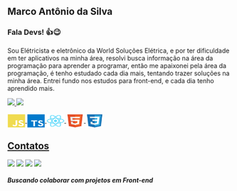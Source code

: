 ## Marco Antônio da Silva

### Fala Devs! :+1:😉
Sou Elétricista e eletrônico da World Soluções Elétrica, e por ter dificuldade em ter aplicativos na minha área, resolvi busca informação na área da programação para aprender a programar, então me apaixonei pela área da programação, é tenho estudado cada dia mais, tentando trazer soluções na minha área. Entrei fundo nos estudos para front-end, e cada dia tenho aprendido mais.

<div>
<a href="https://github.com/MarcoAntonioWeb">
<img height="180em" 
src="https://github-readme-stats.vercel.app/api?username=MarcoAntonioWeb&show_icons=true&theme=dark&include_all_commits=true&count_private=true"/>
<img height="180em" 
src="https://github-readme-stats.vercel.app/api/top-langs/?username=MarcoAntonioWeb&layout=compact&langs_count=16&theme=dark"/>
	</div>
<div style="display: inline_block"><br>
<img align="center" alt="Rafa-Js" height="30" width="40" src="https://raw.githubusercontent.com/devicons/devicon/master/icons/javascript/javascript-plain.svg">
<img align="center" alt="Rafa-Ts" height="30" width="40" src="https://raw.githubusercontent.com/devicons/devicon/master/icons/typescript/typescript-plain.svg">
<img align="center" alt="Rafa-React" height="30" width="40" src="https://raw.githubusercontent.com/devicons/devicon/master/icons/react/react-original.svg">
<img align="center" alt="Rafa-HTML" height="30" width="40" src="https://raw.githubusercontent.com/devicons/devicon/master/icons/html5/html5-original.svg">
<img align="center" alt="Rafa-CSS" height="30" width="40" src="https://raw.githubusercontent.com/devicons/devicon/master/icons/css3/css3-original.svg">
</div>
  
    

## Contatos
 
 <div>
<a href="https://instagram.com/world.solucoes.eletrica" target="_blank"><img src="https://img.shields.io/badge/-Instagram-%23E4405F?style=for-the-badge&logo=instagram&logoColor=white" target="_blank"></a>
<a href="#" target="_blank"><img src="https://img.shields.io/badge/Discord-7289DA?style=for-the-badge&logo=discord&logoColor=white" target="_blank"></a> 
<a href ="mailto:world.solucoes.eletrica@hotmail.com"><img src="https://img.shields.io/badge/Gmail-D14836?style=for-the-badge&logo=gmail&logoColor=white" target="_blank"></a>
<a href="https://www.linkedin.com/in/marco-antônio-silva-741016158" target="_blank"><img src="https://img.shields.io/badge/-LinkedIn-%230077B5?style=for-the-badge&logo=linkedin&logoColor=white" target="_blank"></a></div>

##### Buscando colaborar com projetos em Front-end  

